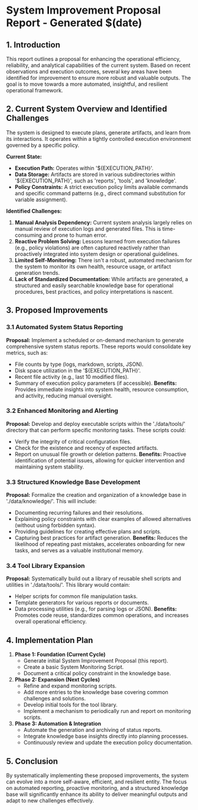 # System Improvement Proposal Report - Generated $(date)

## 1. Introduction
This report outlines a proposal for enhancing the operational efficiency, reliability, and analytical capabilities of the current system. Based on recent observations and execution outcomes, several key areas have been identified for improvement to ensure more robust and valuable outputs. The goal is to move towards a more automated, insightful, and resilient operational framework.

## 2. Current System Overview and Identified Challenges
The system is designed to execute plans, generate artifacts, and learn from its interactions. It operates within a tightly controlled execution environment governed by a specific policy.

**Current State:**
- **Execution Path:** Operates within '${EXECUTION_PATH}'.
- **Data Storage:** Artifacts are stored in various subdirectories within '${EXECUTION_PATH}', such as 'reports', 'tools', and 'knowledge'.
- **Policy Constraints:** A strict execution policy limits available commands and specific command patterns (e.g., direct command substitution for variable assignment).

**Identified Challenges:**
1.  **Manual Analysis Dependency:** Current system analysis largely relies on manual review of execution logs and generated files. This is time-consuming and prone to human error.
2.  **Reactive Problem Solving:** Lessons learned from execution failures (e.g., policy violations) are often captured reactively rather than proactively integrated into system design or operational guidelines.
3.  **Limited Self-Monitoring:** There isn't a robust, automated mechanism for the system to monitor its own health, resource usage, or artifact generation trends.
4.  **Lack of Standardized Documentation:** While artifacts are generated, a structured and easily searchable knowledge base for operational procedures, best practices, and policy interpretations is nascent.

## 3. Proposed Improvements

### 3.1 Automated System Status Reporting
**Proposal:** Implement a scheduled or on-demand mechanism to generate comprehensive system status reports. These reports would consolidate key metrics, such as:
- File counts by type (logs, markdown, scripts, JSON).
- Disk space utilization in the '${EXECUTION_PATH}'.
- Recent file activity (e.g., last 10 modified files).
- Summary of execution policy parameters (if accessible).
**Benefits:** Provides immediate insights into system health, resource consumption, and activity, reducing manual oversight.

### 3.2 Enhanced Monitoring and Alerting
**Proposal:** Develop and deploy executable scripts within the './data/tools/' directory that can perform specific monitoring tasks. These scripts could:
- Verify the integrity of critical configuration files.
- Check for the existence and recency of expected artifacts.
- Report on unusual file growth or deletion patterns.
**Benefits:** Proactive identification of potential issues, allowing for quicker intervention and maintaining system stability.

### 3.3 Structured Knowledge Base Development
**Proposal:** Formalize the creation and organization of a knowledge base in './data/knowledge/'. This will include:
- Documenting recurring failures and their resolutions.
- Explaining policy constraints with clear examples of allowed alternatives (without using forbidden syntax).
- Providing guidelines for creating effective plans and scripts.
- Capturing best practices for artifact generation.
**Benefits:** Reduces the likelihood of repeating past mistakes, accelerates onboarding for new tasks, and serves as a valuable institutional memory.

### 3.4 Tool Library Expansion
**Proposal:** Systematically build out a library of reusable shell scripts and utilities in './data/tools/'. This library would contain:
- Helper scripts for common file manipulation tasks.
- Template generators for various reports or documents.
- Data processing utilities (e.g., for parsing logs or JSON).
**Benefits:** Promotes code reuse, standardizes common operations, and increases overall operational efficiency.

## 4. Implementation Plan
1.  **Phase 1: Foundation (Current Cycle)**
    -   Generate initial System Improvement Proposal (this report).
    -   Create a basic System Monitoring Script.
    -   Document a critical policy constraint in the knowledge base.
2.  **Phase 2: Expansion (Next Cycles)**
    -   Refine and expand monitoring scripts.
    -   Add more entries to the knowledge base covering common challenges and solutions.
    -   Develop initial tools for the tool library.
    -   Implement a mechanism to periodically run and report on monitoring scripts.
3.  **Phase 3: Automation & Integration**
    -   Automate the generation and archiving of status reports.
    -   Integrate knowledge base insights directly into planning processes.
    -   Continuously review and update the execution policy documentation.

## 5. Conclusion
By systematically implementing these proposed improvements, the system can evolve into a more self-aware, efficient, and resilient entity. The focus on automated reporting, proactive monitoring, and a structured knowledge base will significantly enhance its ability to deliver meaningful outputs and adapt to new challenges effectively.
